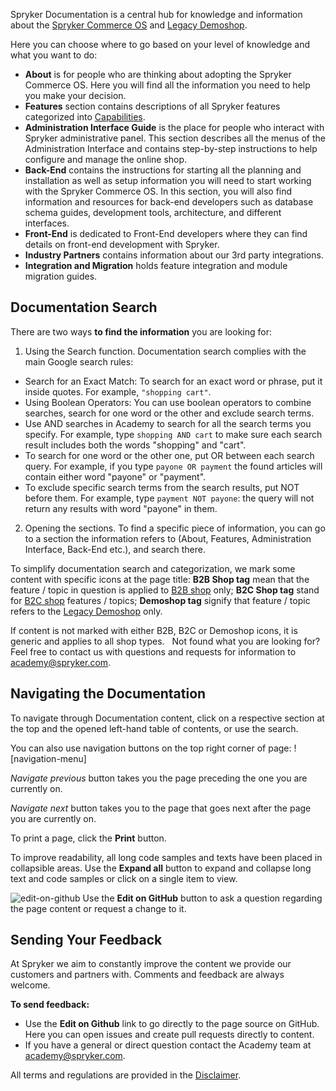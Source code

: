 Spryker Documentation is a central hub for knowledge and information about the [Spryker Commerce OS](https://documentation.spryker.com/v4/docs/about-spryker#what-is-the-spryker-commerce-os--scos--) and [Legacy Demoshop](https://documentation.spryker.com/v4/docs/about-spryker#what-is-the--legacy-demoshop--). 

Here you can choose where to go based on your level of knowledge and what you want to do:

* **About** is for people who are thinking about adopting the Spryker Commerce OS. Here you will find all the information you need to help you make your decision. 
* **Features** section contains descriptions of all Spryker features categorized into [Capabilities](https://documentation.spryker.com/v4/docs/features).
* **Administration Interface Guide** is the place for people who interact with Spryker administrative panel. This section describes all the menus of the Administration Interface and contains step-by-step instructions to help configure and manage the online shop.
* **Back-End** contains the instructions for starting all the planning and installation as well as setup information you will need to start working with the Spryker Commerce OS. In this section, you will also find information and resources for back-end developers such as database schema guides, development tools, architecture, and different interfaces.
* **Front-End** is dedicated to Front-End developers where they can find details on front-end development with Spryker.
* **Industry Partners** contains information about our 3rd party integrations.
* **Integration and Migration** holds feature integration and module migration guides.
<!--
* **Visit our Online Training** includes online educational courses for all types of users to get acquainted with Spryker Commerce OS.
* **Check-Out our Tutorials** is the section for cases if you have a task to do and you would like some extra support with completing the task. Here you will find how-tos, instructions, tutorials, and videos.
* **Visit our Forum.** Have Questions? Feel free to ask them or find answers in our community.
* **Our Roadmap** contains our short- and long-term plans and intentions.
* **Suggest a New Feature**. We continually strive to improve the quality and effectiveness of  Spryker Commerce OS — but we can't do it without your help! If there's a new feature or enhancement that could help you grow your business, please share it with us! Our team will review your suggestion, determine whether it could help other customers too, and if so, make the suggestion a reality.

-->
## Documentation Search
There are two ways **to find the information**  you are looking for:
1. Using the Search function. Documentation search complies with the main Google search rules:
* Search for an Exact Match: To search for an exact word or phrase, put it inside quotes. For example, `"shopping cart"`.
* Using Boolean Operators: You can use boolean operators to combine searches, search for one word or the other and exclude search terms.
* Use AND searches in Academy to search for all the search terms you specify. For example, type `shopping AND cart` to make sure each search result includes both the words "shopping" and "cart".
* To search for one word or the other one, put OR between each search query. For example, if you type `payone OR payment` the found articles will contain either word "payone" or "payment".
* To exclude specific search terms from the search results, put NOT before them. For example, type `payment NOT payone`: the query will not return any results with word "payone" in them.
2. Opening the sections. To find a specific piece of information, you can go to a section the information refers to (About, Features, Administration Interface, Back-End etc.), and search there.

To simplify documentation search and categorization, we mark some content with specific icons at the page title:
**B2B Shop tag** mean that the feature / topic in question is applied to [B2B shop](https://documentation.spryker.com/v4/docs/demoshops#b2b-demo-shop) only; 
**B2C Shop tag** stand for [B2C shop](https://documentation.spryker.com/v4/docs/demoshops#b2c-demo-shop) features / topics;
 **Demoshop tag** signify that feature / topic refers to the [Legacy Demoshop](https://documentation.spryker.com/v4/docs/about-spryker#what-is-the--legacy-demoshop--) only.

If content is not marked with either B2B, B2C or Demoshop icons, it is generic and applies to all shop types.
 
Not found what you are looking for? Feel free to contact us with questions and requests for information to [academy@spryker.com](mailto:academy@spryker.com).

## Navigating the Documentation
To navigate through Documentation content, click on a respective section at the top and the opened left-hand table of contents, or use the search.
<!-- should be updated (icons)-->
You can also use navigation buttons on the top right corner of page: ![navigation-menu]

_Navigate previous_ button takes you the page preceding the one you are currently on.
 
 _Navigate next_ button takes you to the page that goes next after the page you are currently on.
 
To print a page, click the **Print** button.

To improve readability, all long code samples and texts have been placed in collapsible areas. Use the **Expand all** button to expand and collapse long text and code samples or click on a single item to view.

![edit-on-github](https://cdn.document360.io/9fafa0d5-d76f-40c5-8b02-ab9515d3e879/Images/Documentation/edit-on-github.png) Use the **Edit on GitHub** button to ask a question regarding the page content or request a change to it.

## Sending Your Feedback
At Spryker we aim to constantly improve the content we provide our customers and partners with. Comments and feedback are always welcome. 

**To send feedback:**

* Use the **Edit on Github** link to go directly to the page source on GitHub. Here you can open issues and create pull requests directly to content. 
* If you have a general or direct question contact the Academy team at [academy@spryker.com](mailto:academy@spryker.com).

All terms and regulations are provided in the [Disclaimer](https://github.com/spryker/spryker-documentation).
